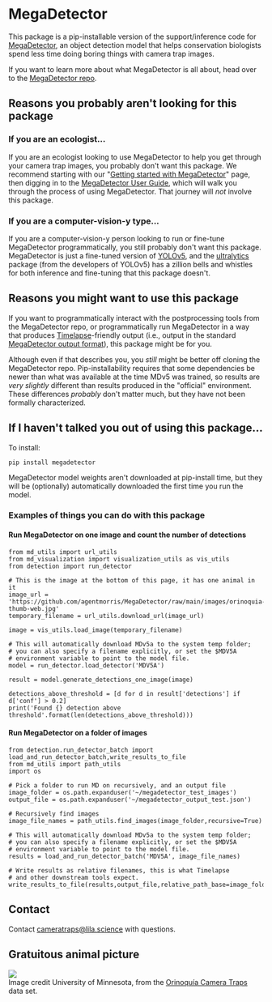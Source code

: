# MegaDetector

This package is a pip-installable version of the support/inference code for [MegaDetector](https://github.com/agentmorris/MegaDetector), an object detection model that helps conservation biologists spend less time doing boring things with camera trap images.

If you want to learn more about what MegaDetector is all about, head over to the [MegaDetector repo](https://github.com/agentmorris/MegaDetector).


## Reasons you probably aren't looking for this package

### If you are an ecologist...

If you are an ecologist looking to use MegaDetector to help you get through your camera trap images, you probably don't want this package.  We recommend starting with our "[Getting started with MegaDetector](https://github.com/agentmorris/MegaDetector/blob/main/collaborations.md)" page, then digging in to the [MegaDetector User Guide](https://github.com/agentmorris/MegaDetector/blob/main/megadetector.md), which will walk you through the process of using MegaDetector.  That journey will <i>not</i> involve this package.

### If you are a computer-vision-y type...

If you are a computer-vision-y person looking to run or fine-tune MegaDetector programmatically, you still probably don't want this package.  MegaDetector is just a fine-tuned version of [YOLOv5](https://github.com/ultralytics/yolov5), and the [ultralytics](https://github.com/ultralytics/ultralytics/) package (from the developers of YOLOv5) has a zillion bells and whistles for both inference and fine-tuning that this package doesn't.

## Reasons you might want to use this package

If you want to programmatically interact with the postprocessing tools from the MegaDetector repo, or programmatically run MegaDetector in a way that produces [Timelapse](https://saul.cpsc.ucalgary.ca/timelapse)-friendly output (i.e., output in the standard [MegaDetector output format](https://github.com/agentmorris/MegaDetector/tree/main/api/batch_processing#megadetector-batch-output-format)), this package might be for you.

Although even if that describes you, you <i>still</i> might be better off cloning the MegaDetector repo.  Pip-installability requires that some dependencies be newer than what was available at the time MDv5 was trained, so results are <i>very slightly</i> different than results produced in the "official" environment.  These differences <i>probably</i> don't matter much, but they have not been formally characterized.

## If I haven't talked you out of using this package...

To install:

`pip install megadetector`

MegaDetector model weights aren't downloaded at pip-install time, but they will be (optionally) automatically downloaded the first time you run the model.

### Examples of things you can do with this package

#### Run MegaDetector on one image and count the number of detections

```
from md_utils import url_utils
from md_visualization import visualization_utils as vis_utils
from detection import run_detector

# This is the image at the bottom of this page, it has one animal in it
image_url = 'https://github.com/agentmorris/MegaDetector/raw/main/images/orinoquia-thumb-web.jpg'
temporary_filename = url_utils.download_url(image_url)

image = vis_utils.load_image(temporary_filename)

# This will automatically download MDv5a to the system temp folder;
# you can also specify a filename explicitly, or set the $MDV5A
# environment variable to point to the model file.
model = run_detector.load_detector('MDV5A')

result = model.generate_detections_one_image(image)

detections_above_threshold = [d for d in result['detections'] if d['conf'] > 0.2]
print('Found {} detection above threshold'.format(len(detections_above_threshold)))
```

#### Run MegaDetector on a folder of images

```
from detection.run_detector_batch import load_and_run_detector_batch,write_results_to_file
from md_utils import path_utils
import os

# Pick a folder to run MD on recursively, and an output file
image_folder = os.path.expanduser('~/megadetector_test_images')
output_file = os.path.expanduser('~/megadetector_output_test.json')

# Recursively find images
image_file_names = path_utils.find_images(image_folder,recursive=True)

# This will automatically download MDv5a to the system temp folder;
# you can also specify a filename explicitly, or set the $MDV5A
# environment variable to point to the model file.
results = load_and_run_detector_batch('MDV5A', image_file_names)

# Write results as relative filenames, this is what Timelapse
# and other downstream tools expect.
write_results_to_file(results,output_file,relative_path_base=image_folder)
```

## Contact

Contact <a href="cameratraps@lila.science">cameratraps@lila.science</a> with questions.

## Gratuitous animal picture

<img src="https://github.com/agentmorris/MegaDetector/raw/main/images/orinoquia-thumb-web_detections.jpg"><br/>Image credit University of Minnesota, from the [Orinoquía Camera Traps](http://lila.science/datasets/orinoquia-camera-traps/) data set.
